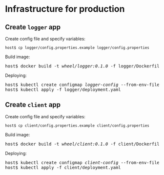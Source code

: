 # Infrastructure for production

## Create `logger` app
Create config file and specify variables:
```
host$ cp logger/config.properties.example logger/config.properties
```
Build image:
<pre>
host$ docker build -t <i>wheel/logger:0.1.0</i> -f logger/Dockerfile ../logger/
</pre>
Deploying:
<pre>
host$ kubectl create configmap <i>logger-config</i> --from-env-file=logger/config.properties
host$ kubectl apply -f logger/deployment.yaml
</pre>

## Create `client` app
Create config file and specify variables:
```
host$ cp client/config.properties.example client/config.properties
```
Build image:
<pre>
host$ docker build -t <i>wheel/client:0.1.0</i> -f client/Dockerfile ../client/
</pre>
Deploying:
<pre>
host$ kubectl create configmap <i>client-config</i> --from-env-file=client/config.properties
host$ kubectl apply -f client/deployment.yaml
</pre>
